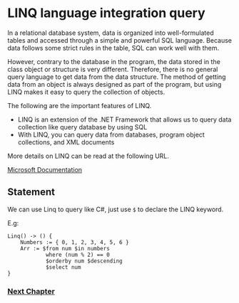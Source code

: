 # LINQ language integration query
In a relational database system, data is organized into well-formulated tables and accessed through a simple and powerful SQL language. Because data follows some strict rules in the table, SQL can work well with them.

However, contrary to the database in the program, the data stored in the class object or structure is very different. Therefore, there is no general query language to get data from the data structure. The method of getting data from an object is always designed as part of the program, but using LINQ makes it easy to query the collection of objects.

The following are the important features of LINQ.

- LINQ is an extension of the .NET Framework that allows us to query data collection like query database by using SQL
- With LINQ, you can query data from databases, program object collections, and XML documents

More details on LINQ can be read at the following URL.

[Microsoft Documentation](https:#docs.microsoft.com/en-us/dotnet/csharp/programming-guide/concepts/linq/getting-started-with-linq)

## Statement
We can use Linq to query like C#, just use `$` to declare the LINQ keyword.

E.g:
```
Linq() -> () {
    Numbers := { 0, 1, 2, 3, 4, 5, 6 }
    Arr := $from num $in numbers
            where (num % 2) == 0
            $orderby num $descending
            $select num
}
```

### [Next Chapter](optional-type.md)